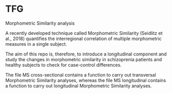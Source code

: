 # TFG
Morphometric Similarity analysis

A recently developed technique called Morphometric Similarity (Seidlitz et al., 2018) quantifies the interregional correlation of multiple morphometric measures in a single subject. 

The aim of this repo is, therefore, to introduce a longitudinal component and study the changes in morphometric similarity in schizoprenia patients and healthy subjects to check for case-control differences.

The file MS cross-sectional contains a function to carry out transversal Morphometric Similarity analyses, whereas the file MS longitudinal contains a function to carry out longitudinal Morphometric Similarity analyses.
